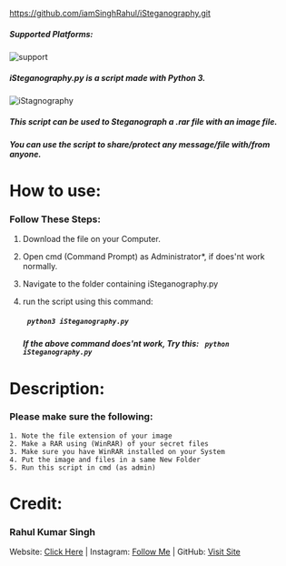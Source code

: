 https://github.com/iamSinghRahul/iSteganography.git

##### Supported Platforms:
![support](https://singhrahul.netlify.app/windows.png)
##### iSteganography.py is a script made with Python 3.
![iStagnography](https://singhrahul.netlify.app/iStagnography.jpg)
##### This script can be used to Steganograph a .rar file with an image file.
##### You can use the script to share/protect any message/file with/from anyone.

# How to use:
### Follow These Steps:
1. Download the file on your Computer.
2. Open cmd (Command Prompt) as Administrator*, if does'nt work normally.
3. Navigate to the folder containing iSteganography.py
4. run the script using this command:

   ##### ``` python3 iSteganography.py```
   #####  If the above command does'nt work, Try this: ``` python iSteganography.py```


# Description:
### Please make sure the following:
    1. Note the file extension of your image
    2. Make a RAR using (WinRAR) of your secret files
    3. Make sure you have WinRAR installed on your System
    4. Put the image and files in a same New Folder
    5. Run this script in cmd (as admin)
	
# Credit:
### Rahul Kumar Singh
Website: [Click Here](https://rahulsingh.netlify.com) | Instagram:  [Follow Me](https://instagram.com/proud2indian) | GitHub: [Visit Site](https://github.com/iamSinghRahul/)
